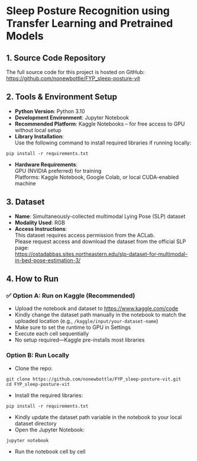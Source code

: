 # Sleep Posture Recognition using Transfer Learning and Pretrained Models

## 1. Source Code Repository  
The full source code for this project is hosted on GitHub:  
https://github.com/nonewbottle/FYP_sleep-posture-vit

## 2. Tools & Environment Setup  
- **Python Version**: Python 3.10  
- **Development Environment**: Jupyter Notebook  
- **Recommended Platform**: Kaggle Notebooks – for free access to GPU without local setup  
- **Library Installation**:  
Use the following command to install required libraries if running locally:
```
pip install -r requirements.txt
```
- **Hardware Requirements**:  
GPU (NVIDIA preferred) for training  
Platforms: Kaggle Notebook, Google Colab, or local CUDA-enabled machine

## 3. Dataset  
- **Name**: Simultaneously-collected multimodal Lying Pose (SLP) dataset  
- **Modality Used**: RGB  
- **Access Instructions**:  
This dataset requires access permission from the ACLab.  
Please request access and download the dataset from the official SLP page:  
https://ostadabbas.sites.northeastern.edu/slp-dataset-for-multimodal-in-bed-pose-estimation-3/

## 4. How to Run  

### ✅ Option A: Run on Kaggle (Recommended)  
- Upload the notebook and dataset to https://www.kaggle.com/code  
- Kindly change the dataset path manually in the notebook to match the uploaded location (e.g., `/kaggle/input/your-dataset-name`)  
- Make sure to set the runtime to GPU in Settings  
- Execute each cell sequentially  
- No setup required—Kaggle pre-installs most libraries  

### Option B: Run Locally  
- Clone the repo:
```
git clone https://github.com/nonewbottle/FYP_sleep-posture-vit.git
cd FYP_sleep-posture-vit
```
- Install the required libraries:
```
pip install -r requirements.txt
```
- Kindly update the dataset path variable in the notebook to your local dataset directory  
- Open the Jupyter Notebook:
```
jupyter notebook
```
- Run the notebook cell by cell
